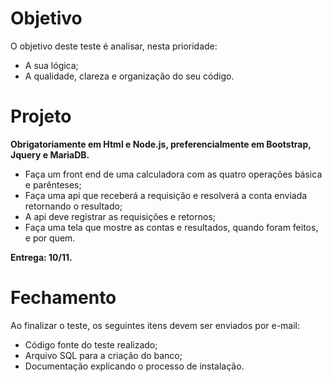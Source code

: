 # Objetivo
O objetivo deste teste é analisar, nesta prioridade:
* A sua lógica;
* A qualidade, clareza e organização do seu código.

# Projeto
**Obrigatoriamente em Html e Node.js, preferencialmente em Bootstrap, Jquery e MariaDB.**

* Faça um front end de uma calculadora com as quatro operações básica e parênteses;
* Faça uma api que receberá a requisição e resolverá a conta enviada retornando o resultado;
* A api deve registrar as requisições e retornos;
* Faça uma tela que mostre as contas e resultados, quando foram feitos, e por quem.

**Entrega: 10/11.**

# Fechamento
Ao finalizar o teste, os seguintes itens devem ser enviados por e-mail:
* Código fonte do teste realizado;
* Arquivo SQL para a criação do banco;
* Documentação explicando o processo de instalação.